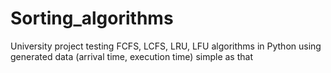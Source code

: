 # Sorting_algorithms
University project testing FCFS, LCFS, LRU, LFU algorithms in Python using generated data (arrival time, execution time)
simple as that
